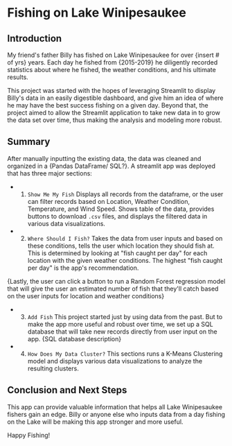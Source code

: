 # Fishing on Lake Winipesaukee

## Introduction

My friend's father Billy has fished on Lake Winipesaukee for over {insert # of yrs} years.  Each day he fished from {2015-2019} he diligently recorded statistics about where he fished, the weather conditions, and his ultimate results.  

This project was started with the hopes of leveraging Streamlit to display Billy's data in an easily digestible dashboard, and give him an idea of where he may have the best success fishing on a given day.  Beyond that, the project aimed to allow the Streamlit application to take new data in to grow the data set over time, thus making the analysis and modeling more robust.  

## Summary
After manually inputting the existing data, the data was cleaned and organized in a {Pandas DataFrame/ SQL?}.  A streamlit app was deployed that has three major sections:

* 1. `Show Me My Fish`
Displays all records from the dataframe, or the user can filter records based on Location, Weather Condition, Temperature, and Wind Speed.  Shows table of the data, provides buttons to download `.csv` files, and displays the filtered data in various data visualizations.  

* 2. `Where Should I Fish?`
Takes the data from user inputs and based on these conditions, tells the user which location they should fish at.  This is determined by looking at "fish caught per day" for each location with the given weather conditions.  The highest "fish caught per day" is the app's recommendation.  

{Lastly, the user can click a button to run a Random Forest regression model that will give the user an estimated number of fish that they'll catch based on the user inputs for location and weather conditions}

* 3. `Add Fish`
This project started just by using data from the past.  But to make the app more useful and robust over time, we set up a SQL database that will take new records directly from user input on the app.
{SQL database description}

* 4. `How Does My Data Cluster?`
This sections runs a K-Means Clustering model and displays various data visualizations to analyze the resulting clusters.

## Conclusion and Next Steps
This app can provide valuable information that helps all Lake Winipesaukee fishers gain an edge.  Billy or anyone else who inputs data from a day fishing on the Lake will be making this app stronger and more useful.  

Happy Fishing!



